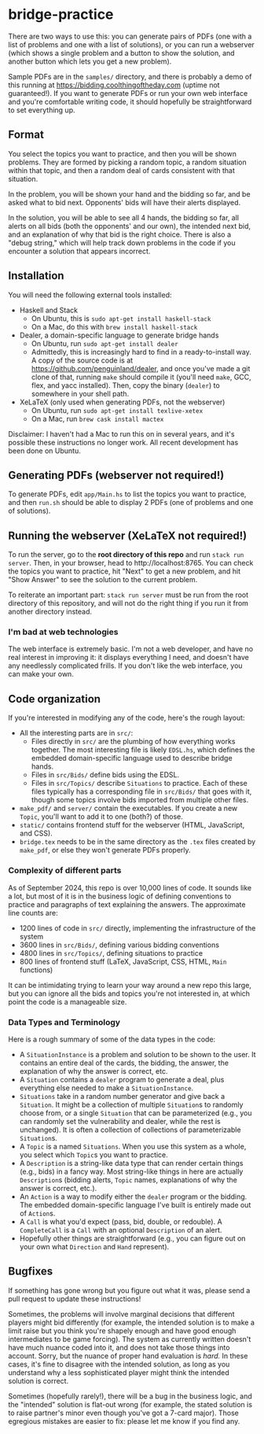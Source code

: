 # bridge-practice

There are two ways to use this: you can generate pairs of PDFs (one with a list
of problems and one with a list of solutions), or you can run a webserver (which
shows a single problem and a button to show the solution, and another button
which lets you get a new problem).

Sample PDFs are in the `samples/` directory, and there is probably a demo of
this running at https://bidding.coolthingoftheday.com (uptime not guaranteed!).
If you want to generate PDFs or run your own web interface and you're
comfortable writing code, it should hopefully be straightforward to set
everything up.

## Format

You select the topics you want to practice, and then you will be shown problems.
They are formed by picking a random topic, a random situation within that topic,
and then a random deal of cards consistent with that situation.

In the problem, you will be shown your hand and the bidding so far, and be asked
what to bid next. Opponents' bids will have their alerts displayed.

In the solution, you will be able to see all 4 hands, the bidding so far, all
alerts on all bids (both the opponents' and our own), the intended next bid, and
an explanation of why that bid is the right choice. There is also a "debug
string," which will help track down problems in the code if you encounter a
solution that appears incorrect.

## Installation

You will need the following external tools installed:
- Haskell and Stack
  - On Ubuntu, this is `sudo apt-get install haskell-stack`
  - On a Mac, do this with `brew install haskell-stack`
- Dealer, a domain-specific language to generate bridge hands
  - On Ubuntu, run `sudo apt-get install dealer`
  - Admittedly, this is increasingly hard to find in a ready-to-install way. A
    copy of the source code is at https://github.com/penguinland/dealer, and
    once you've made a git clone of that, running `make` should compile it
    (you'll need `make`, GCC, flex, and yacc installed). Then, copy the binary
    (`dealer`) to somewhere in your shell path.
- XeLaTeX (only used when generating PDFs, not the webserver)
  - On Ubuntu, run `sudo apt-get install texlive-xetex`
  - On a Mac, run `brew cask install mactex`

Disclaimer: I haven't had a Mac to run this on in several years, and it's
possible these instructions no longer work. All recent development has been done
on Ubuntu.

## Generating PDFs (webserver not required!)

To generate PDFs, edit `app/Main.hs` to list the topics you want to practice,
and then `run.sh` should be able to display 2 PDFs (one of problems and one of
solutions).

## Running the webserver (XeLaTeX not required!)

To run the server, go to the **root directory of this repo** and run `stack run
server`. Then, in your browser, head to http://localhost:8765. You can check
the topics you want to practice, hit "Next" to get a new problem, and hit "Show
Answer" to see the solution to the current problem.

To reiterate an important part: `stack run server` must be run from the root
directory of this repository, and will not do the right thing if you run it from
another directory instead.

### I'm bad at web technologies

The web interface is extremely basic. I'm not a web developer, and have no real
interest in improving it: it displays everything I need, and doesn't have any
needlessly complicated frills. If you don't like the web interface, you can make
your own.

## Code organization

If you're interested in modifying any of the code, here's the rough layout:
- All the interesting parts are in `src/`:
  - Files directly in `src/` are the plumbing of how everything works together.
    The most interesting file is likely `EDSL.hs`, which defines the embedded
    domain-specific language used to describe bridge hands.
  - Files in `src/Bids/` define bids using the EDSL.
  - Files in `src/Topics/` describe `Situations` to practice. Each of these
    files typically has a corresponding file in `src/Bids/` that goes with it,
    though some topics involve bids imported from multiple other files.
- `make_pdf/` and `server/` contain the executables. If you create a new
  `Topic`, you'll want to add it to one (both?) of those.
- `static/` contains frontend stuff for the webserver (HTML, JavaScript, and
  CSS).
- `bridge.tex` needs to be in the same directory as the `.tex` files created by
  `make_pdf`, or else they won't generate PDFs properly.

### Complexity of different parts

As of September 2024, this repo is over 10,000 lines of code. It sounds like a
lot, but most of it is in the business logic of defining conventions to practice
and paragraphs of text explaining the answers. The approximate line counts are:
- 1200 lines of code in `src/` directly, implementing the infrastructure of the
  system
- 3600 lines in `src/Bids/`, defining various bidding conventions
- 4800 lines in `src/Topics/`, defining situations to practice
- 800 lines of frontend stuff (LaTeX, JavaScript, CSS, HTML, `Main` functions)

It can be intimidating trying to learn your way around a new repo this large,
but you can ignore all the bids and topics you're not interested in, at which
point the code is a manageable size.

### Data Types and Terminology

Here is a rough summary of some of the data types in the code:
- A `SituationInstance` is a problem and solution to be shown to the user. It
  contains an entire deal of the cards, the bidding, the answer, the explanation
  of why the answer is correct, etc.
- A `Situation` contains a `dealer` program to generate a deal, plus everything
  else needed to make a `SituationInstance`.
- `Situations` take in a random number generator and give back a `Situation`.
  It might be a collection of multiple `Situation`s to randomly choose from, or
  a single `Situation` that can be parameterized (e.g., you can randomly set the
  vulnerability and dealer, while the rest is unchanged). It is often a
  collection of collections of parameterizable `Situation`s.
- A `Topic` is a named `Situations`. When you use this system as a whole, you
  select which `Topic`s you want to practice.
- A `Description` is a string-like data type that can render certain things
  (e.g., bids) in a fancy way. Most string-like things in here are actually
  `Description`s (bidding alerts, `Topic` names, explanations of why the answer
  is correct, etc.).
- An `Action` is a way to modify either the `dealer` program or the bidding.
  The embedded domain-specific language I've built is entirely made out of
  `Action`s.
- A `Call` is what you'd expect (pass, bid, double, or redouble). A
  `CompleteCall` is a `Call` with an optional `Description` of an alert.
- Hopefully other things are straightforward (e.g., you can figure out on your
  own what `Direction` and `Hand` represent).

## Bugfixes

If something has gone wrong but you figure out what it was, please send a pull
request to update these instructions!

Sometimes, the problems will involve marginal decisions that different players
might bid differently (for example, the intended solution is to make a limit
raise but you think you're shapely enough and have good enough intermediates to
be game forcing). The system as currently written doesn't have much nuance coded
into it, and does not take those things into account. Sorry, but the nuance of
proper hand evaluation is _hard._ In these cases, it's fine to disagree with the
intended solution, as long as you understand why a less sophisticated player
might think the intended solution is correct.

Sometimes (hopefully rarely!), there will be a bug in the business logic, and
the "intended" solution is flat-out wrong (for example, the stated solution is
to raise partner's minor even though you've got a 7-card major). Those egregious
mistakes are easier to fix: please let me know if you find any.
